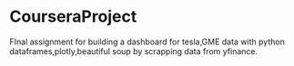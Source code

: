 # CourseraProject
FInal assignment for building a dashboard for tesla,GME data with python dataframes,plotly,beautiful soup by scrapping data from yfinance.
